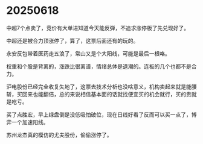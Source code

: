 # 20250618

中超7个点卖了，竞价有大单进知道今天能反弹，不追求涨停板了先兑现好了。

中超还是被合力顶涨停了，算了，这票后面还有的玩的。

永安反包带着医药走五浪了，常山又是个大阳线，可能是最后一根咯。

权重和个股是背离的，涨跌比很离谱，情绪总体是退潮的。连板的几个也都不是合力。

沪电股份已经完全收复失地了，这票去技术分析也没啥意义，机构卖起来就是能腰斩，买回来也能翻倍，总的来说相信基本面的话就找便宜买的机会就行，买的贵就是吃亏。

买了点胜宏，早上绿盘倒是没低吸怕破位，现在日线好看了反而可以买一点了，博弈一个加速阳线。

苏州龙杰真的模仿的尤夫股份，偷偷涨停了。
